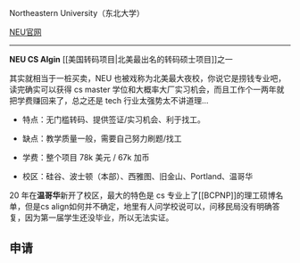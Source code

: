 Northeastern University（东北大学）

[NEU官网](https://www.northeastern.edu/)

---

**NEU CS Algin** [[美国转码项目|北美最出名的转码硕士项目]]之一

其实就相当于一桩买卖，NEU 也被戏称为北美最大夜校，你说它是捞钱专业吧，读完确实可以获得 cs master 学位和大概率大厂实习机会，而且工作个一两年就把学费赚回来了，总之还是 tech 行业太强势太不讲道理...

- 特点：无门槛转码、提供签证/实习机会、利于找工。

- 缺点：教学质量一般，需要自己努力刷题/找工

- 学费：整个项目  78k 美元 / 67k 加币 

- 校区：硅谷、波士顿（本部）、西雅图、旧金山、Portland、温哥华

20 年在**温哥华**新开了校区，最大的特色是 cs 专业上了[[BCPNP]]的理工硕博名单，但是cs align如何并不确定，地里有人问学校说可以，问移民局没有明确答复，因为第一届学生还没毕业，所以无法实证。


## 申请


